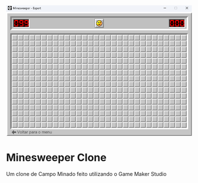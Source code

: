 ![Cover](./.github/cover.png)

# Minesweeper Clone

Um clone de Campo Minado feito utilizando o Game Maker Studio
